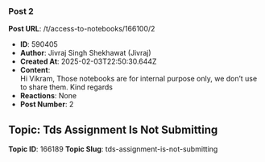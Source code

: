 ### Post 2
**Post URL**: /t/access-to-notebooks/166100/2
- **ID**: 590405
- **Author**: Jivraj Singh Shekhawat (Jivraj)
- **Created At**: 2025-02-03T22:50:30.644Z
- **Content**:  
  Hi Vikram,
Those notebooks are for internal purpose only, we don’t use to share them.
Kind regards
- **Reactions**: None
- **Post Number**: 2

## Topic: Tds Assignment Is Not Submitting
**Topic ID**: 166189
**Topic Slug**: tds-assignment-is-not-submitting

